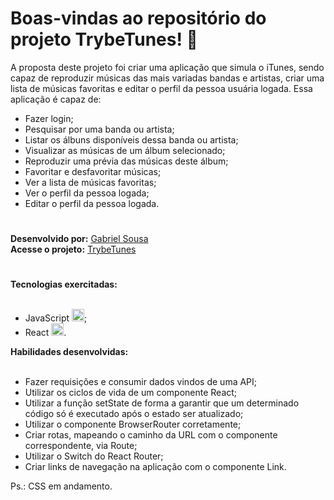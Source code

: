 # Boas-vindas ao repositório do projeto TrybeTunes! 🎵 

A proposta deste projeto foi criar uma aplicação que simula o iTunes, sendo capaz de reproduzir músicas das mais variadas bandas e artistas, criar uma lista de músicas favoritas e editar o perfil da pessoa usuária logada. Essa aplicação é capaz de:

 * Fazer login;
 * Pesquisar por uma banda ou artista;
 * Listar os álbuns disponíveis dessa banda ou artista;
 * Visualizar as músicas de um álbum selecionado;
 * Reproduzir uma prévia das músicas deste álbum;
 * Favoritar e desfavoritar músicas;
 * Ver a lista de músicas favoritas;
 * Ver o perfil da pessoa logada;
 * Editar o perfil da pessoa logada.
 #

<strong>Desenvolvido por:</strong> [Gabriel Sousa](https://www.linkedin.com/in/gabriel-dev-biotec/)</br>
<strong>Acesse o projeto:</strong> [TrybeTunes](https://project-trybetunes-gso.vercel.app/)
#

<summary><strong>Tecnologias exercitadas:</strong></summary><br />
  
 * JavaScript <img src="https://cdn.jsdelivr.net/gh/devicons/devicon/icons/javascript/javascript-original.svg" width="20" height="20"/>;
 * React <img src="https://cdn.jsdelivr.net/gh/devicons/devicon/icons/react/react-original.svg" width="20" height="20"/>.
 
 <summary><strong>Habilidades desenvolvidas:</strong></summary><br />
  
 * Fazer requisições e consumir dados vindos de uma API;
 * Utilizar os ciclos de vida de um componente React;
 * Utilizar a função setState de forma a garantir que um determinado código só é executado após o estado ser atualizado;
 * Utilizar o componente BrowserRouter corretamente;
 * Criar rotas, mapeando o caminho da URL com o componente correspondente, via Route;
 * Utilizar o Switch do React Router;
 * Criar links de navegação na aplicação com o componente Link.
 
 Ps.: CSS em andamento.
